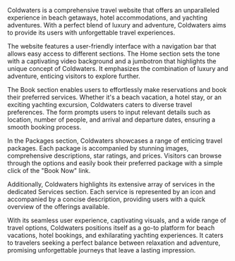 Coldwaters is a comprehensive travel website that offers an unparalleled experience in beach getaways, hotel accommodations, and yachting adventures. With a perfect blend of luxury and adventure, Coldwaters aims to provide its users with unforgettable travel experiences.

The website features a user-friendly interface with a navigation bar that allows easy access to different sections. The Home section sets the tone with a captivating video background and a jumbotron that highlights the unique concept of Coldwaters. It emphasizes the combination of luxury and adventure, enticing visitors to explore further.

The Book section enables users to effortlessly make reservations and book their preferred services. Whether it's a beach vacation, a hotel stay, or an exciting yachting excursion, Coldwaters caters to diverse travel preferences. The form prompts users to input relevant details such as location, number of people, and arrival and departure dates, ensuring a smooth booking process.

In the Packages section, Coldwaters showcases a range of enticing travel packages. Each package is accompanied by stunning images, comprehensive descriptions, star ratings, and prices. Visitors can browse through the options and easily book their preferred package with a simple click of the "Book Now" link.

Additionally, Coldwaters highlights its extensive array of services in the dedicated Services section. Each service is represented by an icon and accompanied by a concise description, providing users with a quick overview of the offerings available.

With its seamless user experience, captivating visuals, and a wide range of travel options, Coldwaters positions itself as a go-to platform for beach vacations, hotel bookings, and exhilarating yachting experiences. It caters to travelers seeking a perfect balance between relaxation and adventure, promising unforgettable journeys that leave a lasting impression.